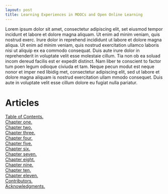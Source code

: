```yaml
---
layout: post
title: Learning Experiences in MOOCs and Open Online Learning
---
```



Lorem ipsum dolor sit amet, consectetur adipiscing elit, set eiusmod tempor incidunt et labore et dolore magna aliquam. Ut enim ad minim veniam, quis nostrud exerc. Irure dolor in reprehend incididunt ut labore et dolore magna aliqua. Ut enim ad minim veniam, quis nostrud exercitation ullamco laboris nisi ut aliquip ex ea commodo consequat. Duis aute irure dolor in reprehenderit in voluptate velit esse molestaie cillum. Tia non ob ea soluad incom dereud facilis est er expedit distinct. Nam liber te conscient to factor tum poen legum odioque civiuda et tam. Neque pecun modut est neque nonor et imper ned libidig met, consectetur adipiscing elit, sed ut labore et dolore magna aliquam is nostrud exercitation ullam mmodo consequet. Duis aute in voluptate velit esse cillum dolore eu fugiat nulla pariatur. 

# Articles #

[Table of Contents.](TOC.html)  
[Chapter one.][art1]  
[Chapter two.][art2]  
[Chapter three.][art3]  
[Chapter four.][art4]  
[Chapter five.][art5]  
[Chapter six.][art6]  
[Chapter seven.][art7]  
[Chapter eight.][art8]  
[Chapter nine.][art9]  
[Chapter ten.][art10]  
[Chapter eleven.][art11]  
[Contributors.](contributors.html)  
[Acknowledgments.](acknowledgments.html)  

[art1]: chapter1.html
[art2]: chapter2.html
[art3]: chapter3.html
[art4]: chapter4.html
[art5]: chapter5.html
[art6]: chapter6.html
[art7]: chapter7.html
[art8]: chapter8.html
[art9]: chapter9.html
[art10]: chapter10.html
[art11]: chapter11.html
